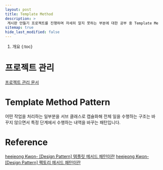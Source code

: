 ```yaml
---
layout: post
title: Template Method
description: >
 게시판 만들기 프로젝트를 진행하며 자세히 알지 못하는 부분에 대한 공부 중 Template Method 대한 공부 내용
sitemap: true
hide_last_modified: false
---
```


1. 개요
{:toc}

# 프로젝트 관리
[프로젝트 관리 문서](https://docs.google.com/spreadsheets/d/1xxuP3eXVIsYP-Pe4pwDcvYthXhtYNUvVXXgRPU3XWqw/edit?usp=sharing)



# Template Method Pattern

어떤 작업을 처리하는 일부분을 서브 클래스로 캡슐화해 전체 일을 수행하는 구조는 바꾸지 않으면서 특정 단계에서 수행하는 내역을 바꾸는 패턴입니다.



# Reference

[heejeong Kwon- [Design Pattern] 템플릿 메서드 패턴이란](https://gmlwjd9405.github.io/2018/07/13/template-method-pattern.html)
[heejeong Kwon- [Design Pattern] 팩토리 메서드 패턴이란](https://gmlwjd9405.github.io/2018/08/07/factory-method-pattern.html)